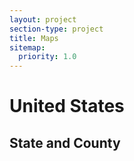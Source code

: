 ```yaml
---
layout: project
section-type: project
title: Maps
sitemap:
  priority: 1.0
---  
```

<h1>United States</h1>

<style>
svg {
    width: 100%;
    height: 100%;
    position: center;
}
.state-borders {
  fill: none;
  stroke: steelblue;
  stroke-width: 3;
}
.county :hover {
  fill: red;
}
.hidden {
      display: none;
}
div.tooltip {
      color: #222; 
      background: #fff; 
      border-radius: 3px; 
      box-shadow: 0px 0px 2px 0px #a6a6a6; 
      padding: .2em; 
      text-shadow: #f5f5f5 0 1px 0;
      opacity: 0.8; 
      position: absolute;
}
</style>
<h2>State and County</h2>
<svg id="state" width="1200" height="900"></svg>
<div class="tooltip"></div>
<script src="https://d3js.org/d3.v4.min.js"></script>
<script src="https://d3js.org/topojson.v2.min.js"></script>
<script src="https://d3js.org/d3-queue.v3.min.js"></script>
<script>
var margin = {top: 10, right: 10, bottom: 10, left: 10};
var width = document.getElementById("state").getBoundingClientRect().width;
var height = 900;
var path = d3.geoPath();
var svg = d3.select("#state")
            .append("svg")
            .attr("width", width)
            .attr("height", height);
var tooltip = d3.select("div.tooltip");
d3.queue()
  .defer(d3.json, "/project/maps/data/us_2015.json")
  .defer(d3.csv, "/project/maps/data/us-states-names.csv")
  .defer(d3.csv, "/project/maps/data/us-county-names.csv")
  .await(ready);
function ready(error, us, st_names, county_names) {
  if (error) throw error;
  var states = topojson.feature(us, us.objects.states).features;
  states_name = states.filter(function(d) {
    return st_names.some(function(n) {
      if (d.id == n.id) return d.name = n.State;
    })});
  var counties = topojson.feature(us, us.objects.counties).features;
  counties_name = counties.filter(function(d) {
    return county_names.some(function(n) {
      if (d.id == n.statefp.concat(n.countyfp)) {return d.name = [n.countyname,n.state].join(',');}
    })});
  svg.append("g")
            .attr("stroke","grey")
			.attr("stroke-width",1)
            .attr("fill","white")
            .selectAll("path")
            .data(counties_name)
            .enter()
			.append("path")
			.attr("d", path)
            .on("mouseover",function(d,i){
                d3.select(this).attr("stroke-width",3).attr("fill", "red");
                return tooltip.style("hidden", false).html(d.name);
            })
            .on("mousemove",function(d){
                tooltip.classed("hidden", false)
                       .style("top", (d3.event.pageY - 250) + "px")
                       .style("left", (d3.event.pageX - 170) + "px")
                       .html(d.name);
            })
            .on("mouseout",function(d,i){
                d3.select(this).attr("stroke-width",1).attr("fill","white");
                tooltip.classed("hidden", true);
            }); 
    svg.append("g")
       .attr("class", "state-borders")
       .selectAll("path")
       .data(states_name)
       .enter()
       .append("path")
       .attr("d", path);
};
</script>   
